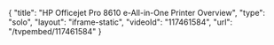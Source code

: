 {
    "title": "HP Officejet Pro 8610 e-All-in-One Printer Overview",
    "type": "solo",
    "layout": "iframe-static",
    "videoId": "117461584",
    "url": "\/tvpembed\/117461584"
}